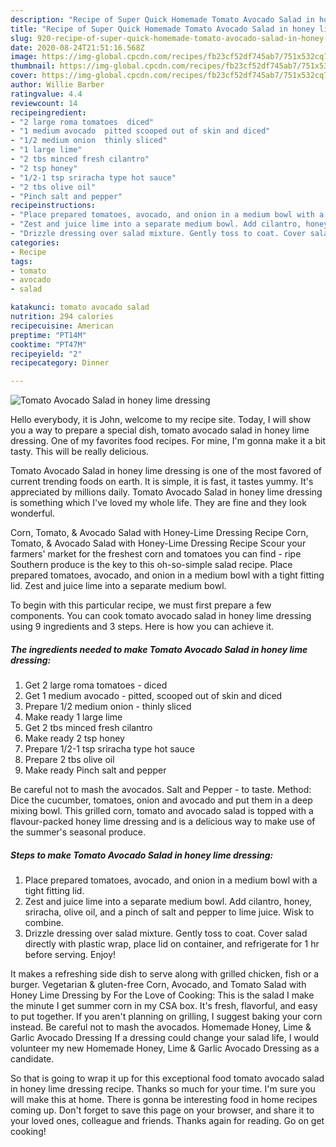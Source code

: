 ```yaml
---
description: "Recipe of Super Quick Homemade Tomato Avocado Salad in honey lime dressing"
title: "Recipe of Super Quick Homemade Tomato Avocado Salad in honey lime dressing"
slug: 920-recipe-of-super-quick-homemade-tomato-avocado-salad-in-honey-lime-dressing
date: 2020-08-24T21:51:16.568Z
image: https://img-global.cpcdn.com/recipes/fb23cf52df745ab7/751x532cq70/tomato-avocado-salad-in-honey-lime-dressing-recipe-main-photo.jpg
thumbnail: https://img-global.cpcdn.com/recipes/fb23cf52df745ab7/751x532cq70/tomato-avocado-salad-in-honey-lime-dressing-recipe-main-photo.jpg
cover: https://img-global.cpcdn.com/recipes/fb23cf52df745ab7/751x532cq70/tomato-avocado-salad-in-honey-lime-dressing-recipe-main-photo.jpg
author: Willie Barber
ratingvalue: 4.4
reviewcount: 14
recipeingredient:
- "2 large roma tomatoes  diced"
- "1 medium avocado  pitted scooped out of skin and diced"
- "1/2 medium onion  thinly sliced"
- "1 large lime"
- "2 tbs minced fresh cilantro"
- "2 tsp honey"
- "1/2-1 tsp sriracha type hot sauce"
- "2 tbs olive oil"
- "Pinch salt and pepper"
recipeinstructions:
- "Place prepared tomatoes, avocado, and onion in a medium bowl with a tight fitting lid."
- "Zest and juice lime into a separate medium bowl. Add cilantro, honey, sriracha, olive oil, and a pinch of salt and pepper to lime juice. Wisk to combine."
- "Drizzle dressing over salad mixture. Gently toss to coat. Cover salad directly with plastic wrap, place lid on container, and refrigerate for 1 hr before serving. Enjoy!"
categories:
- Recipe
tags:
- tomato
- avocado
- salad

katakunci: tomato avocado salad 
nutrition: 294 calories
recipecuisine: American
preptime: "PT14M"
cooktime: "PT47M"
recipeyield: "2"
recipecategory: Dinner

---
```



![Tomato Avocado Salad in honey lime dressing](https://img-global.cpcdn.com/recipes/fb23cf52df745ab7/751x532cq70/tomato-avocado-salad-in-honey-lime-dressing-recipe-main-photo.jpg)

Hello everybody, it is John, welcome to my recipe site. Today, I will show you a way to prepare a special dish, tomato avocado salad in honey lime dressing. One of my favorites food recipes. For mine, I'm gonna make it a bit tasty. This will be really delicious.

Tomato Avocado Salad in honey lime dressing is one of the most favored of current trending foods on earth. It is simple, it is fast, it tastes yummy. It's appreciated by millions daily. Tomato Avocado Salad in honey lime dressing is something which I've loved my whole life. They are fine and they look wonderful.

Corn, Tomato, &amp; Avocado Salad with Honey-Lime Dressing Recipe Corn, Tomato, &amp; Avocado Salad with Honey-Lime Dressing Recipe Scour your farmers&#39; market for the freshest corn and tomatoes you can find - ripe Southern produce is the key to this oh-so-simple salad recipe. Place prepared tomatoes, avocado, and onion in a medium bowl with a tight fitting lid. Zest and juice lime into a separate medium bowl.


To begin with this particular recipe, we must first prepare a few components. You can cook tomato avocado salad in honey lime dressing using 9 ingredients and 3 steps. Here is how you can achieve it.

<!--inarticleads1-->

##### The ingredients needed to make Tomato Avocado Salad in honey lime dressing:

1. Get 2 large roma tomatoes - diced
1. Get 1 medium avocado - pitted, scooped out of skin and diced
1. Prepare 1/2 medium onion - thinly sliced
1. Make ready 1 large lime
1. Get 2 tbs minced fresh cilantro
1. Make ready 2 tsp honey
1. Prepare 1/2-1 tsp sriracha type hot sauce
1. Prepare 2 tbs olive oil
1. Make ready Pinch salt and pepper


Be careful not to mash the avocados. Salt and Pepper - to taste. Method: Dice the cucumber, tomatoes, onion and avocado and put them in a deep mixing bowl. This grilled corn, tomato and avocado salad is topped with a flavour-packed honey lime dressing and is a delicious way to make use of the summer&#39;s seasonal produce. 

<!--inarticleads2-->

##### Steps to make Tomato Avocado Salad in honey lime dressing:

1. Place prepared tomatoes, avocado, and onion in a medium bowl with a tight fitting lid.
1. Zest and juice lime into a separate medium bowl. Add cilantro, honey, sriracha, olive oil, and a pinch of salt and pepper to lime juice. Wisk to combine.
1. Drizzle dressing over salad mixture. Gently toss to coat. Cover salad directly with plastic wrap, place lid on container, and refrigerate for 1 hr before serving. Enjoy!


It makes a refreshing side dish to serve along with grilled chicken, fish or a burger. Vegetarian &amp; gluten-free Corn, Avocado, and Tomato Salad with Honey Lime Dressing by For the Love of Cooking: This is the salad I make the minute I get summer corn in my CSA box. It&#39;s fresh, flavorful, and easy to put together. If you aren&#39;t planning on grilling, I suggest baking your corn instead. Be careful not to mash the avocados. Homemade Honey, Lime &amp; Garlic Avocado Dressing If a dressing could change your salad life, I would volunteer my new Homemade Honey, Lime &amp; Garlic Avocado Dressing as a candidate. 

So that is going to wrap it up for this exceptional food tomato avocado salad in honey lime dressing recipe. Thanks so much for your time. I'm sure you will make this at home. There is gonna be interesting food in home recipes coming up. Don't forget to save this page on your browser, and share it to your loved ones, colleague and friends. Thanks again for reading. Go on get cooking!
